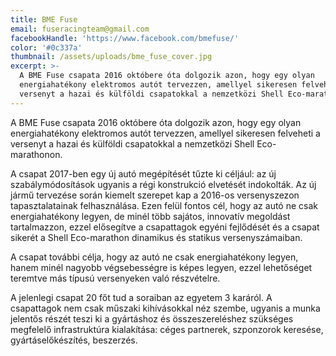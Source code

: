 ```yaml
---
title: BME Fuse
email: fuseracingteam@gmail.com
facebookHandle: 'https://www.facebook.com/bmefuse/'
color: '#0c337a'
thumbnail: /assets/uploads/bme_fuse_cover.jpg
excerpt: >-
  A BME Fuse csapata 2016 októbere óta dolgozik azon, hogy egy olyan
  energiahatékony elektromos autót tervezzen, amellyel sikeresen felveheti a
  versenyt a hazai és külföldi csapatokkal a nemzetközi Shell Eco-marathonon.
---
```


A BME Fuse csapata 2016 októbere óta dolgozik azon, hogy egy olyan
energiahatékony elektromos autót tervezzen, amellyel sikeresen felveheti a
versenyt a hazai és külföldi csapatokkal a nemzetközi Shell Eco-marathonon.

A csapat 2017-ben egy új autó megépítését tűzte ki céljául: az új
szabálymódosítások ugyanis a régi konstrukció elvetését indokolták. Az új jármű
tervezése során kiemelt szerepet kap a 2016-os versenyszezon tapasztalatainak
felhasználása. Ezen felül fontos cél, hogy az autó ne csak energiahatékony
legyen, de minél több sajátos, innovatív megoldást tartalmazzon, ezzel
elősegítve a csapattagok egyéni fejlődését és a csapat sikerét a Shell
Eco-marathon dinamikus és statikus versenyszámaiban.

A csapat további célja, hogy az autó ne csak energiahatékony legyen, hanem minél
nagyobb végsebességre is képes legyen, ezzel lehetőséget teremtve más típusú
versenyeken való részvételre.

A jelenlegi csapat 20 főt tud a soraiban az egyetem 3 karáról. A csapattagok nem
csak műszaki kihívásokkal néz szembe, ugyanis a munka jelentős részét teszi ki a
gyártáshoz és összeszereléshez szükséges megfelelő infrastruktúra kialakítása:
céges partnerek, szponzorok keresése, gyártáselőkészítés, beszerzés.
